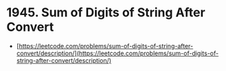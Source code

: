 # 1945. Sum of Digits of String After Convert

- [https://leetcode.com/problems/sum-of-digits-of-string-after-convert/description/](https://leetcode.com/problems/sum-of-digits-of-string-after-convert/description/)
